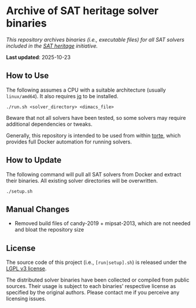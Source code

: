 # Archive of SAT heritage solver binaries

*This repository archives binaries (i.e., executable files) for all SAT solvers included in the [SAT heritage](https://github.com/sat-heritage/docker-images) initiative.*

**Last updated**: 2025-10-23

## How to Use

The following assumes a CPU with a suitable architecture (usually `linux/amd64`).
It also requires [jq](https://jqlang.org/) to be installed.

```
./run.sh <solver_directory> <dimacs_file>
```

Beware that not all solvers have been tested, so some solvers may require additional dependencies or tweaks.

Generally, this repository is intended to be used from within [torte](https://github.com/ekuiter/torte), which provides full Docker automation for running solvers.

## How to Update

The following command will pull all SAT solvers from Docker and extract their binaries.
All existing solver directories will be overwritten.

```
./setup.sh
```

## Manual Changes

- Removed build files of candy-2019 + mipsat-2013, which are not needed and bloat the repository size

## License

The source code of this project (i.e., `[run|setup].sh`) is released under the [LGPL v3 license](LICENSE.txt).

The distributed solver binaries have been collected or compiled from public sources.
Their usage is subject to each binaries' respective license as specified by the original authors.
Please contact me if you perceive any licensing issues.

